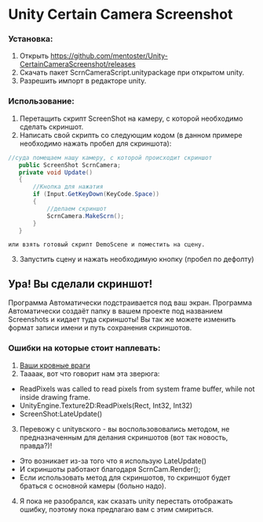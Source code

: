 # Unity Certain Camera Screenshot

### Установка:
1. Открыть https://github.com/mentoster/Unity-CertainCameraScreenshot/releases
2. Скачать пакет ScrnCameraScript.unitypackage при открытом unity.
3. Разрешить импорт в редакторе unity.
### Использование:
1.  Перетащить скрипт ScreenShot на камеру, с которой необходимо сделать скриншот.
2.  Написать свой скрипть со следующим кодом (в данном примере необходимо нажать пробел для скриншота):
 
 ```C#
 //суда помещаем нашу камеру, с которой происходит скриншот 
    public ScreenShot ScrnCamera;
    private void Update()
    {
        //Кнопка для нажатия
        if (Input.GetKeyDown(KeyCode.Space))
        {
            //делаем скриншот
            ScrnCamera.MakeScrn();
        }
    }
 ```
    или взять готовый скрипт DemoScene и поместить на сцену.
 3. Запустить сцену и нажать необходимую кнопку (пробел по дефолту)
## Ура! Вы сделали скриншот!
  Программа Автоматически  подстраивается под ваш экран.
  Программа Автоматически создаёт папку в вашем проекте под названием Screenshots и кидает туда скриншоты!
  Вы так же можете изменить формат записи имени и путь сохранения скриншотов.
  
### Ошибки на которые стоит наплевать:
1. [Ваши кровные враги](https://yadi.sk/i/GJBnVsEFowxMrQ)
2. Таааак, вот что говорит нам эта зверюга:
* ReadPixels was called to read pixels from system frame buffer, while not inside drawing frame.
* UnityEngine.Texture2D:ReadPixels(Rect, Int32, Int32)
* ScreenShot:LateUpdate() 
3. Перевожу с unityвского - вы воспользововались методом, не предназначенным для делания скриншотов (вот так новость, правда?)!
* Это возникает из-за того что я использую LateUpdate()
* И скриншоты  работают благодаря ScrnCam.Render();
* Если использовать метод для скриншотов, то скриншот будет браться с основной камеры (больно надо).
4. Я пока не разобрался, как сказать unity перестать отображать ошибку, поэтому пока предлагаю вам с этим смириться.  

